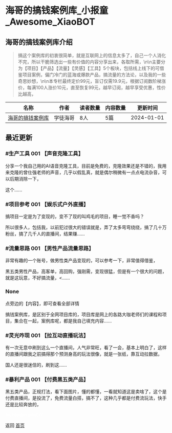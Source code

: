 # 海哥的搞钱案例库_小报童_Awesome_XiaoBOT

## 海哥的搞钱案例库介绍
> 搞这个案例库的初衷很简单，就是互联网上的信息太多了，自己一个人消化不完，所以干脆筛选出一些有价值的内容分享出来，各取所需，\n\n主要分为【项目】【产品】【流量】【灵感】【工具】5个板块，包括线上线下的可借鉴项目案例，偏门冷门的蓝海或爆款产品，搞流量的方法论，以及我的一些奇思妙想，\n\n本专栏最终定价99元，盲订仅需19.9元，根据订阅数阶梯涨价，每满100人涨价10元，直至恢复99元，越早订阅，越早享受优惠，性价比越高，  
  


|名称|作者|读者数量|内容数量|更新时间|
|---|---|---|---|---|
|[海哥的搞钱案例库](https://xiaobot.net/p/ahh7500?refer=9c3f1c95-a052-465a-9902-f6d75080262a)|学徒海哥|8人|5篇|2024-01-01|

## 最近更新
### #生产工具 001 【声音克隆工具】

分享一个我自己用的AI语音克隆工具，目前是免费的，克隆效果还是不错的，我用来克隆的曾仕强老师的声音，几乎以假乱真，就是偶尔稍微有一点点电流杂音，可以后期消除一下，

这个......

### #项目参考 001 【娱乐式户外直播】

搞项目一定是为了变现的，变不了现的叫鸡毛的项目，睡一觉不香吗？

所以很多人，包括我，以前犯过很大的错误就是，弄了太多弯弯绕绕，搞了几十万粉丝，搞了几千人的直播间，结果赚......

### #流量思路 001 【男性产品流量思路】

非常有趣的一个账号，做男性类产品变现的，可以参考一下，非常值得借鉴，

黑五类男性产品，高客单，高回购，强刚需，变现很猛，但是有一个很大的问题，就是这玩意，不好搞流量，<......

### None

点旁边的【内容】，即可查看全部详情

搞钱案例库，是区别于全网项目库的，项目库是网上的各路大咖老师们的课程和项目，集合在一起，案例库呢，都是我自己填充内容......

### #灵光咋现 001 【拉互动直播玩法】

有一次无意中刷到这么一个直播间，人气非常旺，看了一会，基本上明白了，这样的直播间跟我之前搞得那个预测身高的玩法很像，就是一张纸，靠互动拉数据，

国人还是很迷信的，刷到这......

### #暴利产品 001 【付费黑五类产品】

黑五类产品，正规打法，看下面图片，懂的都懂，一看就知道这是卖啥了，这个是付费直播间，是投流了，免费流量白搭，搞不了，这种几乎都是付费流玩法，快手还是比较奔放的，


<a href="https://github.com/Reno9527/awesome-xiaobot" style="color: white; text-decoration: none;">awesome-xiaobot</a>

返回 [首页](../README.md)
